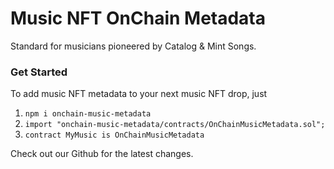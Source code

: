 # Music NFT OnChain Metadata

Standard for musicians pioneered by Catalog & Mint Songs.

### Get Started

To add music NFT metadata to your next music NFT drop, just

1. `npm i onchain-music-metadata`
2. `import "onchain-music-metadata/contracts/OnChainMusicMetadata.sol";`
3. `contract MyMusic is OnChainMusicMetadata`

Check out our Github for the latest changes.
